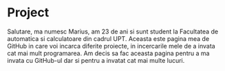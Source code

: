 # Project 
Salutare, ma numesc Marius, am 23 de ani si sunt student la Facultatea de automatica si calculatoare din cadrul UPT. 
Aceasta este pagina mea de GitHub in care voi incarca diferite proiecte, in incercarile mele de a invata cat mai mult programarea. 
Am decis sa fac aceasta pagina pentru a ma invata cu GitHub-ul dar si pentru a invatat cat mai multe lucuri.